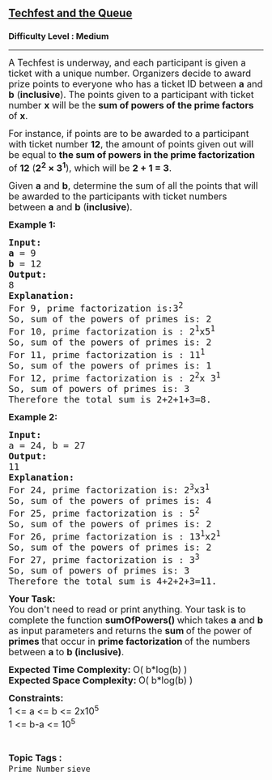 <h2><a href="https://www.geeksforgeeks.org/problems/techfest-and-the-queue1044/1?page=1&category=Prime%20Number&sortBy=submissions">Techfest and the Queue</a></h2><h3>Difficulty Level : Medium</h3><hr><div class="problems_problem_content__Xm_eO"><p><span style="font-size: 18px;">A Techfest is underway, and each participant is given a ticket with a unique number. Organizers decide to award prize points to everyone who has a ticket ID between <strong>a</strong> and <strong>b</strong> (<strong>inclusive</strong>). The points given to a participant with ticket number <strong>x</strong> will be the <strong>sum of powers of the prime factors </strong>of <strong>x</strong>.</span></p>
<p><span style="font-size: 18px;">For instance, if points are to be awarded to a participant with ticket number <strong>12</strong>, the amount of points given out will be equal to <strong>the sum of powers in the prime factorization </strong>of <strong>12</strong> (<strong>2<sup>2</sup> × 3<sup>1</sup></strong>), which will be <strong>2 + 1 = 3</strong>.</span></p>
<p><span style="font-size: 18px;">Given <strong>a</strong> and <strong>b</strong>, determine the sum of all the points that will be awarded to the participants with ticket numbers between <strong>a</strong> and <strong>b</strong> (<strong>inclusive</strong>).</span></p>
<p><span style="font-size: 18px;"><strong>Example 1:</strong></span></p>
<pre><span style="font-size: 18px;"><strong>Input: <br>a</strong> = 9<br><strong>b</strong> = 12
<strong>Output: <br></strong>8
<strong>Explanation: <br></strong>For 9, prime factorization is:3<sup>2</sup> <br>So, sum of the powers of primes is: 2
For 10, prime factorization is : 2<sup>1</sup>x5<sup>1</sup> 
So, sum of the powers of primes is: 2
For 11, prime factorization is : 11<sup>1</sup> 
So, sum of the powers of primes is: 1
For 12, prime factorization is : 2<sup>2</sup>x 3<sup>1</sup>&nbsp;
So, sum of powers of primes is: 3
Therefore the total sum is 2+2+1+3=8.</span>
</pre>
<p><span style="font-size: 18px;"><strong>Example 2:</strong></span></p>
<pre><span style="font-size: 18px;"><strong>Input: <br></strong>a = 24, b = 27
<strong>Output: <br></strong>11
<strong>Explanation: <br></strong>For 24, prime factorization is: 2<sup>3</sup>x3<sup>1 <br></sup>So, sum of the powers of primes is: 4
For 25, prime factorization is : 5<sup>2</sup> <br>So, sum of the powers of primes is: 2
For 26, prime factorization is : 13<sup>1</sup>x2<sup>1</sup> <br>So, sum of the powers of primes is: 2
For 27, prime factorization is : 3<sup>3</sup> &nbsp;<br>So, sum of powers of primes is: 3
Therefore the total sum is 4+2+2+3=11.</span></pre>
<p><span style="font-size: 18px;"><strong style="font-size: 18px;">Your Task:</strong><br><span style="font-size: 18px;">You don't need to read or print anything. Your task is to complete the function&nbsp;<strong>sumOfPowers</strong></span><strong style="font-size: 18px;">() </strong><span style="font-size: 18px;">which takes </span><strong style="font-size: 18px;">a</strong><span style="font-size: 18px;"> and </span><strong style="font-size: 18px;">b</strong><span style="font-size: 18px;"> as input parameters and returns the </span><strong style="font-size: 18px;">sum </strong><span style="font-size: 18px;">of the power of </span><strong style="font-size: 18px;">primes </strong><span style="font-size: 18px;">that occur in </span><strong style="font-size: 18px;">prime factorization </strong><span style="font-size: 18px;">of the numbers between </span><strong style="font-size: 18px;">a </strong><span style="font-size: 18px;">to </span><strong style="font-size: 18px;">b (inclusive)</strong><span style="font-size: 18px;">.</span></span></p>
<p><span style="font-size: 18px;"><strong>Expected Time Complexity: </strong>O( b*log(b) )<br><strong>Expected Space Complexity: </strong>O( b*log(b) )</span></p>
<p><span style="font-size: 18px;"><strong>Constraints:</strong><br>1 &lt;= a &lt;= b &lt;= 2x10<sup>5</sup><br>1 &lt;= b-a &lt;= 10<sup>5</sup></span></p></div><br><p><span style=font-size:18px><strong>Topic Tags : </strong><br><code>Prime Number</code>&nbsp;<code>sieve</code>&nbsp;